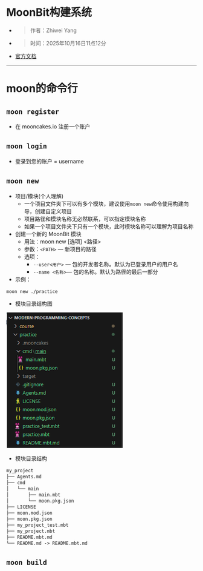 # MoonBit构建系统
- >作者：Zhiwei Yang
- >时间：2025年10月16日11点12分
- [官方文档](https://docs.moonbitlang.cn/toolchain/moon/index.html) 
---
# moon的命令行

## `moon register`
- 在 mooncakes.io 注册一个账户
## `moon login`
- 登录到您的账户 = username
## `moon new`
- 项目/模块(个人理解)
    - 一个项目文件夹下可以有多个模块，建议使用`moon new`命令使用构建向导，创建自定义项目
    - 项目路径和模块名称无必然联系，可以指定模块名称
    - 如果一个项目文件夹下只有一个模块，此时模块名称可以理解为项目名称
- 创建一个新的 MoonBit 模块
    - 用法：moon new [选项] <路径>
    - 参数：`<PATH>` — 新项目的路径
    - 选项：
        - `--user<用户>` — 包的开发者名称。默认为已登录用户的用户名
        - `--name <名称>`— 包的名称。默认为路径的最后一部分
- 示例：
```sh
moon new ./practice
```
- 模块目录结构图

![模块目录结构](./pics/module_directory_structure.webp)

- 模块目录结构
```
my_project
├── Agents.md
├── cmd
│   └── main
│       ├── main.mbt
│       └── moon.pkg.json
├── LICENSE
├── moon.mod.json
├── moon.pkg.json
├── my_project_test.mbt
├── my_project.mbt
├── README.mbt.md
└── README.md -> README.mbt.md
```

## `moon build`